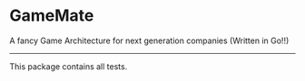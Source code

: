 # GameMate
A fancy Game Architecture for next generation companies (Written in Go!!)
___
This package contains all tests.
